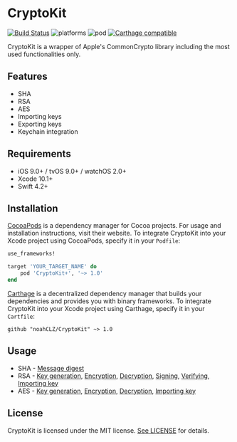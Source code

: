 # CryptoKit

[![Build Status](https://travis-ci.org/noahCLZ/CryptoKit.svg?branch=master)](https://travis-ci.org/noahCLZ/CryptoKit) 
![platforms](https://img.shields.io/badge/platforms-iOS%20%7C%20tvOS%20%7C%20watchOS-informational.svg) 
![pod](https://img.shields.io/cocoapods/v/CryptoKit+.svg) 
[![Carthage compatible](https://img.shields.io/badge/Carthage-compatible-4BC51D.svg?style=flat)](https://github.com/Carthage/Carthage)

CryptoKit is a wrapper of Apple's CommonCrypto library including the most used functionalities only.

## Features
- SHA
- RSA
- AES
- Importing keys
- Exporting keys
- Keychain integration

## Requirements
- iOS 9.0+ / tvOS 9.0+ / watchOS 2.0+
- Xcode 10.1+
- Swift 4.2+

## Installation

[CocoaPods](https://cocoapods.org) is a dependency manager for Cocoa projects. For usage and installation instructions, visit their website. To integrate CryptoKit into your Xcode project using CocoaPods, specify it in your `Podfile`:

```ruby
use_frameworks!

target 'YOUR_TARGET_NAME' do
    pod 'CryptoKit+', '~> 1.0'
end
```

[Carthage](https://github.com/Carthage/Carthage) is a decentralized dependency manager that builds your dependencies and provides you with binary frameworks. To integrate CryptoKit into your Xcode project using Carthage, specify it in your `Cartfile`:

```
github "noahCLZ/CryptoKit" ~> 1.0
```

## Usage
- SHA - [Message digest](https://github.com/noahCLZ/CryptoKit/blob/master/Docs/Usage.md#message-digest)
- RSA - [Key generation](https://github.com/noahCLZ/CryptoKit/blob/master/Docs/Usage.md#rsa---key-generation), [Encryption](https://github.com/noahCLZ/CryptoKit/blob/master/Docs/Usage.md#rsa---encryption), [Decryption](https://github.com/noahCLZ/CryptoKit/blob/master/Docs/Usage.md#rsa---decryption), [Signing](https://github.com/noahCLZ/CryptoKit/blob/master/Docs/Usage.md#rsa---signing), [Verifying](https://github.com/noahCLZ/CryptoKit/blob/master/Docs/Usage.md#rsa---verifying), [Importing key](https://github.com/noahCLZ/CryptoKit/blob/master/Docs/Usage.md#rsa---importing-key)
- AES - [Key generation](https://github.com/noahCLZ/CryptoKit/blob/master/Docs/Usage.md#aes---key-generation), [Encryption](https://github.com/noahCLZ/CryptoKit/blob/master/Docs/Usage.md#aes---encryption), [Decryption](https://github.com/noahCLZ/CryptoKit/blob/master/Docs/Usage.md#aes---decryption), [Importing key](https://github.com/noahCLZ/CryptoKit/blob/master/Docs/Usage.md#aes---importing-key)

## License

CryptoKit is licensed under the MIT license. [See LICENSE](https://github.com/noahCLZ/CryptoKit/blob/master/LICENSE) for details.
